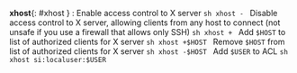 **xhost**{: #xhost }
:   Enable access control to X server
    ```sh
    xhost -
    ```
    Disable access control to X server, allowing clients from any host to connect (not unsafe if you use a firewall that allows only SSH)
    ```sh
    xhost +
    ```
    Add `$HOST` to list of authorized clients for X server
    ```sh
    xhost +$HOST
    ```
    Remove `$HOST` from list of authorized clients for X server
    ```sh
    xhost -$HOST
    ```
    Add `$USER` to ACL
    ```sh
    xhost si:localuser:$USER
    ```